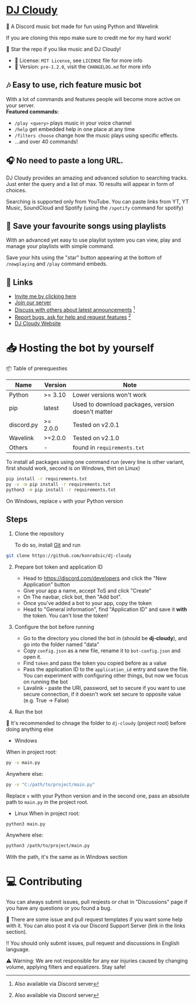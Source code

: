 # [DJ Cloudy](https://konradsic.github.io/dj-cloudy)
🤖 A Discord music bot made for fun using Python and Wavelink

If you are cloning this repo make sure to credit me for my hard work!

🌟 Star the repo if you like music and DJ Cloudy!

* 📜 License: `MIT License`, see `LICENSE` file for more info
* 📝 Version: `pre-1.2.0`, visit the `CHANGELOG.md` for more info

## 🎶 Easy to use, rich feature music bot
With a lot of commands and features people will become more active on your server. <br>
 **Featured commands:**
* `/play <query>` plays music in your voice channel
* `/help` get embedded help in one place at any time
* `/filters choose` change how the music plays using specific effects. 
* ...and over 40 commands! 

## 🎧 No need to paste a long URL.
DJ Cloudy provides an amazing and advanced solution to searching tracks. 
Just enter the query and a list of max. 10 results will appear in form of choices.

Searching is supported only from YouTube. 
You can paste links from YT, YT Music, SoundCloud and Spotify 
(using the `/spotify` command for spotify) 

## 📑 Save your favourite songs using playlists
With an advanced yet easy to use playlist system you can view, play and manage your playlists with simple command.

Save your hits using the "star" button appearing at the bottom of `/nowplaying` and `/play` command embeds.


## 🔗 Links
* [Invite me by clicking here](https://dsc.gg/dj-cloudy)
* [Join our server](https://discord.gg/t6qPGdHypw)
* [Discuss with others about latest announcements](https://github.com/konradsic/dj-cloudy/discussions) [^1]
* [Report bugs, ask for help and request features](https://github.com/konradsic/dj-cloudy/issues) [^1]
* [DJ Cloudy Website](https://konradsic.github.io/dj-cloudy)

[^1]: Also available via Discord server

# 📥 Hosting the bot by yourself

📦 Table of prerequesties

Name | Version | Note 
-----|---------|------
Python | >= 3.10 | Lower versions won't work
pip | latest | Used to download packages, version doesn't matter
discord.py | >= 2.0.0 | Tested on v2.0.1
Wavelink | >=2.0.0 | Tested on v2.1.0
Others | - | found in `requirements.txt`

To install all packages using one command run
(every line is other variant, first should work, second is on Windows, thirt on Linux) 

```sh
pip install -r requirements.txt
py -v -m pip install -r requirements.txt
python3 -m pip install -r requirements.txt
```
On Windows, replace `v` with your Python version

## Steps
1. Clone the repository

    To do so, install [Git](https://git-scm.com/downloads) and run
```sh
git clone https://github.com/konradsic/dj-cloudy
```
2. Prepare bot token and application ID

	* Head to https://discord.com/developers and click the "New Application" button
	* Give your app a name, accept ToS and click "Create" 
	* On The navbar, click bot, then "Add bot". 
	* Once you've added a bot to your app, copy the token
	* Head to "General information", find "Application ID" and save it **with** the token. You can't lose the token!

3. Configure the bot before running

	* Go to the directory you cloned the bot in (should be **dj-cloudy**), and go into the folder named "data" 
	* Copy `config.json` as a new file, rename it to `bot-config.json` and open it.
	* Find `token` and pass the token you copied before as a value
	* Pass the application ID to the `application_id` entry and save the file. You can experiment with configuring other things, 
	but now we focus on running the bot
	* Lavalink - paste the URI, password, set to secure if you want to use secure connection, if it doesn't work set secure to opposite value (e.g. True -> False)

4. Run the bot

📁 It's recommended to chnage the folder to `dj-cloudy` (project root) before doing anything else

* Windows

When in project root:
```sh
py -v main.py
```

Anywhere else:
```sh
py -v "C:/path/to/project/main.py"
```
Replace `v` with your Python version 
and in the second one, pass an absolute path to `main.py` in the project root. 

* Linux
When in project root:
```sh
python3 main.py
```

Anywhere else:
```sh
python3 /path/to/project/main.py
```
With the path, it's the same as in Windows section

# 💻 Contributing
You can always submit issues, pull reqiests or chat in "Discussions" page if you have any questions or you found a bug.

🐛 There are some issue and pull request templates if you want some help with it. You can also post it via our Discord Support Server (link in the links section). 

‼️ You should only submit issues, pull request and discussions in English language.

⚠️ Warning: We are not responsible for any ear injuries caused by changing volume, applying filters and equalizers. Stay safe!
